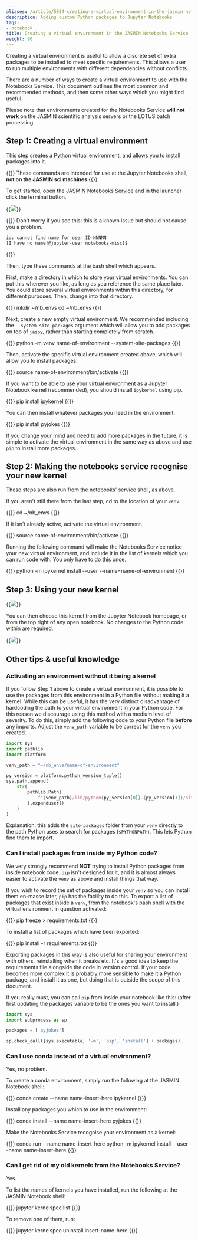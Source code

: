 ```yaml
---
aliases: /article/5084-creating-a-virtual-environment-in-the-jasmin-notebooks-service
description: Adding custom Python packages to Jupyter Notebooks
tags:
- notebook
title: Creating a virtual environment in the JASMIN Notebooks Service
weight: 90
---
```


Creating a virtual environment is useful to allow a discrete set of extra
packages to be installed to meet specific requirements. This allows a user to
run multiple environments with different dependencies without conflicts.

There are a number of ways to create a virtual environment to use with the
Notebooks Service. This document outlines the most common and recommended
methods, and then some other ways which you might find useful.

Please note that environments created for the Notebooks Service **will not work**
on the JASMIN scientific analysis servers or the LOTUS batch processing.

## Step 1: Creating a virtual environment

This step creates a Python virtual environment, and allows you to install
packages into it.

{{<alert alert-type="danger">}}
These commands are intended for use at the Jupyter
Notebooks shell, **not on the JASMIN sci machines**
{{</alert>}}

To get started, open the [JASMIN Notebooks Service](https://notebooks.jasmin.ac.uk/)
and in the launcher click the terminal button.

{{<image src="/img/docs/creating-a-virtual-environment-in-the-jasmin-notebooks-service/notebook-terminal.png" caption="Opening the terminal">}}

{{<alert alert-type="info">}}
Don't worry if you see this: this is a known issue but should not cause you a problem.

```txt
id: cannot find name for user ID NNNNN
[I have no name!@jupyter-user notebooks-misc]$ 
```
{{</alert>}}

Then, type these commands at the bash shell which appears.

First, make a directory in which to store your virtual environments. You can
put this wherever you like, as long as you reference the same place later. You
could store several virtual environments within this directory, for different
purposes. Then, change into that directory.

{{<command user="user" host="jupyter-user">}}
mkdir ~/nb_envs
cd ~/nb_envs
{{</command>}}

Next, create a new empty virtual environment. We recommended including the
`--system-site-packages` argument which will allow you to add packages on top
of `jaspy`, rather than starting completely from scratch.

{{<command user="user" host="jupyter-user">}}
python -m venv name-of-environment --system-site-packages
{{</command>}}

Then, activate the specific virtual environment created above, which will
allow you to install packages.

{{<command user="user" host="jupyter-user">}}
source name-of-environment/bin/activate
{{</command>}}

If you want to be able to use your virtual environment as a Jupyter Notebook
kernel (recommended), you should install `ipykernel` using pip.

{{<command user="user" host="jupyter-user">}}
pip install ipykernel
{{</command>}}

You can then install whatever packages you need in the environment.

{{<command user="user" host="jupyter-user">}}
pip install pyjokes
{{</command>}}

If you change your mind and need to add more packages in the future, it is
simple to activate the virtual environment in the same way as above and use
`pip` to install more packages.

## Step 2: Making the notebooks service recognise your new kernel

These steps are also run from the notebooks' service shell, as above.

If you aren't still there from the last step, cd to the location of your `venv`.

{{<command user="user" host="jupyter-user">}}
cd ~/nb_envs
{{</command>}}

If it isn't already active, activate the virtual environment.

{{<command user="user" host="jupyter-user">}}
    source name-of-environment/bin/activate
{{</command>}}

Running the following command will make the Notebooks Service notice your new
virtual environment, and include it in the list of kernels which you can run
code with. You only have to do this once.

{{<command user="user" host="jupyter-user">}}
python -m ipykernel install --user --name=name-of-environment
{{</command>}}

## Step 3: Using your new kernel

{{<image src="/img/docs/creating-a-virtual-environment-in-the-jasmin-notebooks-service/197739637-1e75ce45-c0de-49ec-b168-d2dc101ca7fe.png" caption="Select kernel, in this case: 'name-of-environment'" wrapper="col-6 mx-auto">}}

You can then choose this kernel from the Jupyter Notebook homepage, or from the top
right of any open notebook. No changes to the Python code within are required.

{{<image src="/img/docs/creating-a-virtual-environment-in-the-jasmin-notebooks-service/197740127-074abd6d-f0f2-4450-8c4c-232a5800137c.png" caption="Kernel name shown in notebook title tab">}}

## Other tips & useful knowledge

### Activating an environment without it being a kernel

If you follow Step 1 above to create a virtual environment, it is possible to
use the packages from this environment in a Python file without making it a
kernel. While this can be useful, it has the very distinct disadvantage of
hardcoding the path to your virtual environment in your Python code. For this
reason we discourage using this method with a medium level of severity. To do
this, simply add the following code to your Python file **before** any
imports. Adjust the `venv_path` variable to be correct for the `venv` you
created.

```python
import sys
import pathlib
import platform

venv_path = "~/nb_envs/name-of-environment"

py_version = platform.python_version_tuple()
sys.path.append(
    str(
        pathlib.Path(
            f"{venv_path}/lib/python{py_version[0]}.{py_version[1]}/site-packages/"
        ).expanduser()
    )
)
```

Explanation: this adds the `site-packages` folder from your `venv` directly to the
path Python uses to search for packages (`$PYTHONPATH`). This lets Python
find them to import.

### Can I install packages from inside my Python code?

We very strongly recommend **NOT** trying to install Python packages from
inside notebook code. `pip` isn't designed for it, and it is almost always
easier to activate the `venv` as above and install things that way.

If you wish to record the set of packages inside your `venv` so you can install
them en-masse later, `pip` has the facility to do this. To export a list of
packages that exist inside a `venv`, from the notebook's bash shell with the
virtual environment in question activated:

{{<command user="user" host="jupyter-user">}}
pip freeze > requirements.txt
{{</command>}}

To install a list of packages which have been exported:

{{<command user="user" host="jupyter-user">}}
pip install -r requirements.txt
{{</command>}}

Exporting packages in this way is also useful for sharing your environment
with others, reinstalling when it breaks etc. It's a good idea to keep the
requirements file alongside the code in version control. If your code becomes
more complex it is probably more sensible to make it a Python package, and
install it as one, but doing that is outside the scope of this document.

If you really must, you can call `pip` from inside your notebook like this:
(after first updating the packages variable to be the ones you want to
install.)

```python
import sys
import subprocess as sp

packages = ['pyjokes']

sp.check_call([sys.executable, '-m', 'pip', 'install'] + packages)
```

### Can I use conda instead of a virtual environment?

Yes, no problem.

To create a conda environment, simply run the following at the JASMIN
Notebook shell:

{{<command user="user" host="jupyter-user">}}
conda create --name name-insert-here ipykernel
{{</command>}}

Install any packages you which to use in the environment:

{{<command user="user" host="jupyter-user">}}
conda install --name name-insert-here pyjokes
{{</command>}}

Make the Notebooks Service recognise your environment as a kernel:

{{<command user="user" host="jupyter-user">}}
conda run --name name-insert-here python -m ipykernel install --user --name name-insert-here
{{</command>}}

### Can I get rid of my old kernels from the Notebooks Service?

Yes.

To list the names of kernels you have installed, run the following at the
JASMIN Notebook shell:

{{<command user="user" host="jupyter-user">}}
jupyter kernelspec list
{{</command>}}

To remove one of them, run:

{{<command user="user" host="jupyter-user">}}
jupyter kernelspec uninstall insert-name-here
{{</command>}}
